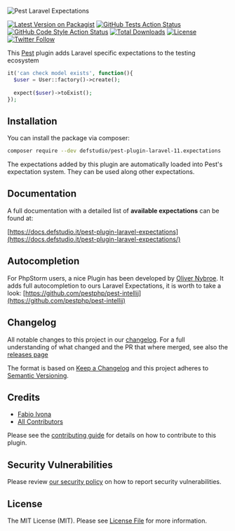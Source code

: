 ![Pest Laravel Expectations](https://banners.beyondco.de/Pest%20Laravel%20Expectations.png?theme=light&packageManager=composer+require&packageName=--dev+defstudio%2Fpest-plugin-laravel-expectations&pattern=circuitBoard&style=style_2&description=Laravel+tailored+%40pestphp+expectations&md=1&showWatermark=0&fontSize=100px&images=https%3A%2F%2Flaravel.com%2Fimg%2Flogomark.min.svg)

[![Latest Version on Packagist](https://img.shields.io/packagist/v/defstudio/pest-plugin-laravel-expectations.svg?style=flat-square)](https://packagist.org/packages/defstudio/pest-plugin-laravel-expectations)
[![GitHub Tests Action Status](https://img.shields.io/github/actions/workflow/status/defstudio/pest-plugin-laravel-expectations/tests.yml?branch=master&label=tests)](https://github.com/defstudio/pest-plugin-laravel-expectations/actions?query=workflow%3A"Run+Tests"+branch%3Amaster)
[![GitHub Code Style Action Status](https://img.shields.io/github/actions/workflow/status/defstudio/pest-plugin-laravel-expectations/static.yml?branch=master&label=code%20style)](https://github.com/defstudio/pest-plugin-laravel-expectations/actions?query=workflow%3A"Static+Analysis"+branch%3Amaster)
[![Total Downloads](https://img.shields.io/packagist/dt/defstudio/pest-plugin-laravel-expectations.svg?style=flat-square)](https://packagist.org/packages/defstudio/pest-plugin-laravel-expectations)
[![License](https://img.shields.io/packagist/l/defstudio/pest-plugin-laravel-expectations)](https://packagist.org/packages/defstudio/pest-plugin-laravel-expectations)
<a href="https://twitter.com/FabioIvona?ref_src=twsrc%5Etfw"><img alt="Twitter Follow" src="https://img.shields.io/twitter/follow/FabioIvona?label=Follow&style=social"></a>

This [Pest](https://pestphp.com) plugin adds Laravel specific expectations to the testing ecosystem

```php
it('can check model exists', function(){
  $user = User::factory()->create();
  
  expect($user)->toExist();
});
```

## Installation

You can install the package via composer:

```bash
composer require --dev defstudio/pest-plugin-laravel-11.expectations
```

The expectations added by this plugin are automatically loaded into Pest's expectation system. They can be used along other expectations.


## Documentation

A full documentation with a detailed list of **available expectations** can be found at:

[https://docs.defstudio.it/pest-plugin-laravel-expectations](https://docs.defstudio.it/pest-plugin-laravel-expectations/)

## Autocompletion

For PhpStorm users, a nice Plugin has been developed by [Oliver Nybroe](https://github.com/olivernybroe). It adds full autocompletion to ours Laravel Expectations, it is worth to take a look: [https://github.com/pestphp/pest-intellij](https://github.com/pestphp/pest-intellij)

## Changelog

All notable changes to this project in our [changelog](https://defstudio.github.io/pest-plugin-laravel-expectations/changelog). For a full understanding of what changed and the PR that where merged, see also the [releases page](https://docs.defstudio.it/pest-plugin-laravel-expectations/community/releases)

The format is based on [Keep a Changelog](http://keepachangelog.com/)
and this project adheres to [Semantic Versioning](http://semver.org/).

## Credits

- [Fabio Ivona](https://github.com/fabio-ivona)
- [All Contributors](../../contributors)

Please see the [contributing guide](https://docs.defstudio.it/pest-plugin-laravel-expectations/community/contributing) for details on how to contribute to this plugin.

## Security Vulnerabilities

Please review [our security policy](../../security/policy) on how to report security vulnerabilities.

## License

The MIT License (MIT). Please see [License File](LICENSE.md) for more information.
